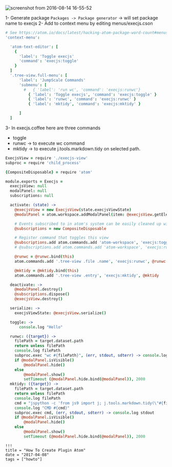 ![screenshot from 2016-08-14 16-55-52](https://cloud.githubusercontent.com/assets/64129/17649980/b095dbe0-6249-11e6-95ff-d6a6d8eddb17.png)

1- Generate package `Packages -> Package generator` -> will set package name to execjs
2- Add to context menu by editing menus/execjs.cson

```coffeescript
# See https://atom.io/docs/latest/hacking-atom-package-word-count#menus for more details
'context-menu':

  'atom-text-editor': [
    {
      'label': 'Toggle execjs'
      'command': 'execjs:toggle'
    }
  ]
  '.tree-view.full-menu': [
      'label': 'JumpScale Commands'
      'submenu': [
        #   { 'label': 'run wc', 'command': 'execjs:runwc'}
          { 'label': 'Toggle execjs', 'command': 'execjs:toggle' }
          { 'label': 'runwc', 'command': 'execjs:runwc' }
          { 'label': 'mktidy', 'command': 'execjs:mktidy' }

      ]
  ]
```

3- In execjs.coffee
here are three commands
* toggle
* runwc -> to execute wc command
* mktidy -> to execute j.tools.markdown.tidy on selected path.

```coffeescript
ExecjsView = require './execjs-view'
subproc = require 'child_process'

{CompositeDisposable} = require 'atom'

module.exports = Execjs =
  execjsView: null
  modalPanel: null
  subscriptions: null

  activate: (state) ->
    @execjsView = new ExecjsView(state.execjsViewState)
    @modalPanel = atom.workspace.addModalPanel(item: @execjsView.getElement(), visible: false)

    # Events subscribed to in atom's system can be easily cleaned up with a CompositeDisposable
    @subscriptions = new CompositeDisposable

    # Register command that toggles this view
    @subscriptions.add atom.commands.add 'atom-workspace', 'execjs:toggle': => @toggle()
    # @subscriptions.add atom.commands.add 'atom-workspace', 'execjs:runwc' : => @runwc()

    @runwc = @runwc.bind(this)
    atom.commands.add '.tree-view .file .name', 'execjs:runwc', @runwc

    @mktidy = @mktidy.bind(this)
    atom.commands.add '.tree-view .entry', 'execjs:mktidy', @mktidy

  deactivate: ->
    @modalPanel.destroy()
    @subscriptions.dispose()
    @execjsView.destroy()

  serialize: ->
    execjsViewState: @execjsView.serialize()

  toggle: ->
      console.log "Hello"

  runwc: ({target}) ->
    filePath = target.dataset.path
    return unless filePath
    console.log filePath
    subproc.exec "wc #{filePath}", (err, stdout, sdterr) -> console.log stdout
    if @modalPanel.isVisible()
        @modalPanel.hide()
    else
        @modalPanel.show()
        setTimeout (@modalPanel.hide.bind(@modalPanel)), 2000
  mktidy: ({target}) ->
    filePath = target.dataset.path
    return unless filePath
    console.log filePath
    cmd = "jspython -c 'from js9 import j; j.tools.markdown.tidy(\"#{filePath}\")'"
    console.log "CMD #{cmd}"
    subproc.exec cmd, (err, stdout, sdterr) -> console.log stdout
    if @modalPanel.isVisible()
        @modalPanel.hide()
    else
        @modalPanel.show()
        setTimeout (@modalPanel.hide.bind(@modalPanel)), 2000

```

```
!!!
title = "How To Create Plugin Atom"
date = "2017-04-08"
tags = ["howto"]
```
